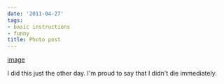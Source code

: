 ```yaml
---
date: '2011-04-27'
tags:
- basic instructions
- funny
title: Photo post
---
```


[image](/img/2011-04-28-photo-post/90e98dee75d56d1d90425ead75d00b33a7cc93c5b8d1683f87a5bab4879a88fe.gif)

I did this just the other day. I'm proud to say that I didn't die immediately.
